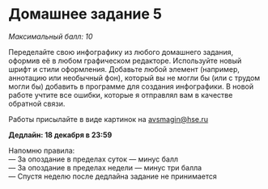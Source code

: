 # Домашнее задание 5
*Максимальный балл: 10*

Переделайте свою инфографику из любого домашнего задания, оформив её в любом графическом редакторе. Используйте новый шрифт и стили оформления. Добавьте любой элемент (например, аннотацию или необычный фон), который вы не могли бы (или с трудом могли бы) добавить в программе для создания инфографики. В новой работе учтите все ошибки, которые я отправлял вам в качестве обратной связи.

Работы присылайте в виде картинок на avsmagin@hse.ru<br>

**Дедлайн: 18 декабря в 23:59** <br>

Напомню правила:<br>
— За опоздание в пределах суток — минус балл<br>
— За опоздание в пределах недели — минус три балла<br>
— Спустя неделю после дедлайна задание не принимается<br>